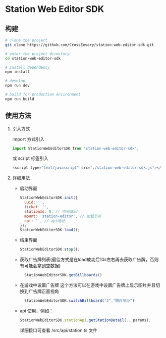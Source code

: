 # Station Web Editor SDK

## 构建

```bash
# clone the project
git clone https://github.com/CrossEevery/station-web-editor-sdk.git

# enter the project directory
cd station-web-editor-sdk

# install dependency
npm install

# develop
npm run dev

# build for production environment
npm run build
```

## 使用方法

1. 引入方式 

   import 方式引入

   ```javascript
   import StationWebEditorSDK from 'station-web-editor-sdk';
   ```

   或 script 标签引入

   ```javascript
   <script type="text/javascript" src="./station-web-editor-sdk.js"></script>
   ```

2. 详细用法

   - 启动界面

     ```javascript
     StationWebEditorSDK.init({
       uuid: '',
       ticket: '',
       stationId: 0, // 空间站id
       mount: 'station-editor', // 加载节点
       api: '', // api地址
     });
     StationWebEditorSDK.load();
     ```

   - 结束界面

     ```javascript
     StationWebEditorSDK.stop();
     ```

   - 获取广告牌列表(最佳方式是在load成功后10s左右再去获取广告牌，否则有可能会拿到空数据)

     ```javascript
       StationWebEditorSDK.getBillboards()
     ```

   - 在游戏中设置广告牌
     这个方法可以在游戏中设置广告牌上显示图片并且切换到广告牌正面视角
     
     ```javascript
       StationWebEditorSDK.switchBillboard("2","图片地址")
     ```

   - api 使用，例如：

     ```javascript
     StationWebEditorSDK.stationApi.getStationDetail(...params);
     ```

     详细接口可查看 /src/api/station.ts 文件
